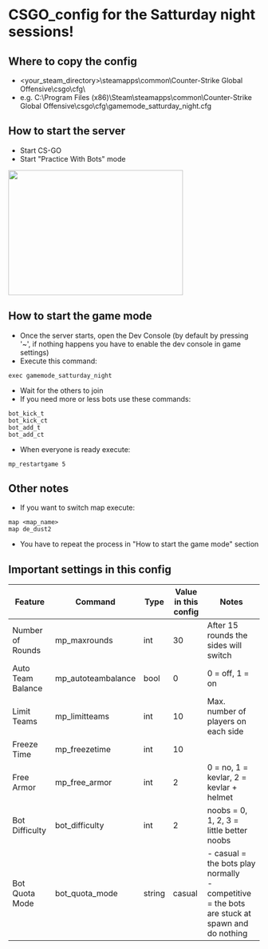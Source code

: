 # CSGO_config for the Satturday night sessions!

## Where to copy the config
- <your_steam_directory>\steamapps\common\Counter-Strike Global Offensive\csgo\cfg\
- e.g. C:\Program Files (x86)\Steam\steamapps\common\Counter-Strike Global Offensive\csgo\cfg\gamemode_satturday_night.cfg

## How to start the server
- Start CS-GO
- Start "Practice With Bots" mode

<img src="https://user-images.githubusercontent.com/9948892/116783310-56024780-aa8e-11eb-9b6a-00cd77c648f4.png" width="350" height="250">

## How to start the game mode
- Once the server starts, open the Dev Console (by default by pressing '~', if nothing happens you have to enable the dev console in game settings)
- Execute this command:

```
exec gamemode_satturday_night
```

- Wait for the others to join
- If you need more or less bots use these commands:

```
bot_kick_t
bot_kick_ct
bot_add_t
bot_add_ct
```

- When everyone is ready execute:

```
mp_restartgame 5
```

## Other notes
- If you want to switch map execute:

```
map <map_name>
map de_dust2
```

- You have to repeat the process in "How to start the game mode" section

## Important settings in this config

Feature | Command | Type | Value in this config | Notes
--- | --- | --- | --- | ---
Number of Rounds | mp_maxrounds | int | 30 | After 15 rounds the sides will switch
Auto Team Balance | mp_autoteambalance | bool | 0 | 0 = off, 1 =  on
Limit Teams | mp_limitteams | int | 10 | Max. number of players on each side
Freeze Time | mp_freezetime | int | 10 |
Free Armor | mp_free_armor | int | 2 | 0 = no, 1 = kevlar, 2 = kevlar + helmet
Bot Difficulty | bot_difficulty | int | 2 | noobs = 0, 1, 2, 3 = little better noobs
Bot Quota Mode | bot_quota_mode | string | casual | - casual = the bots play normally <br> - competitive = the bots are stuck at spawn and do nothing


